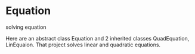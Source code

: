# Equation
solving equation

Here are an abstract class Equation and 2 inherited classes QuadEquation, LinEquaion. That project solves linear and quadratic equations.
